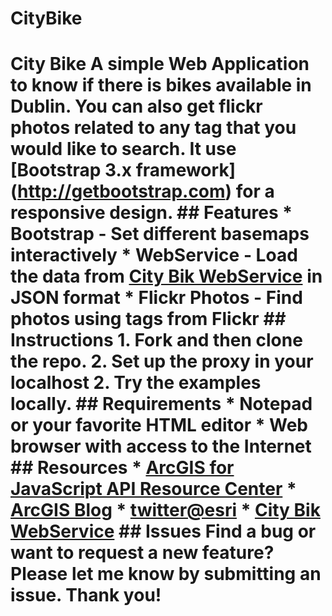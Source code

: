 CityBike
========

# City Bike  A simple Web Application to know if there is bikes available in Dublin. You can also get flickr photos related to any tag that you would like to search. It use [Bootstrap 3.x framework] (http://getbootstrap.com) for a responsive design.   ## Features * Bootstrap - Set different basemaps interactively * WebService - Load the data from [City Bik WebService](http://api.citybik.es/) in JSON format * Flickr Photos - Find photos using tags from Flickr   ## Instructions  1. Fork and then clone the repo.  2. Set up the proxy in your localhost 2. Try the examples locally.  ## Requirements  * Notepad or your favorite HTML editor * Web browser with access to the Internet  ## Resources  * [ArcGIS for JavaScript API Resource Center](http://developers.arcgis.com) * [ArcGIS Blog](http://blogs.esri.com/esri/arcgis/) * [twitter@esri](http://twitter.com/esri) * [City Bik WebService](http://api.citybik.es/)   ## Issues  Find a bug or want to request a new feature?  Please let me know by submitting an issue.  Thank you!
